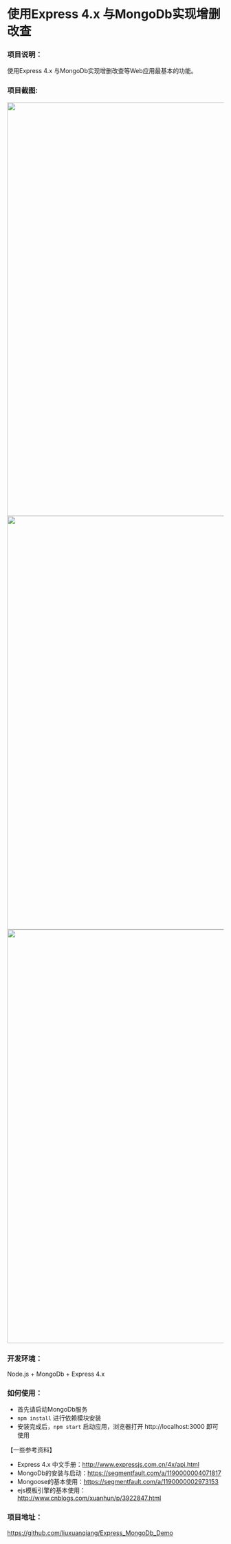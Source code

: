 # 使用Express 4.x 与MongoDb实现增删改查
### 项目说明：
使用Express 4.x 与MongoDb实现增删改查等Web应用最基本的功能。 

### 项目截图:

<img src="https://github.com/liuxuanqiang/Express_MongoDb_Demo/blob/master/screenshots/screenshots-01.jpg" width="960px">
    
<img src="https://github.com/liuxuanqiang/Express_MongoDb_Demo/blob/master/screenshots/screenshots-02.jpg" width="960px">

<img src="https://github.com/liuxuanqiang/Express_MongoDb_Demo/blob/master/screenshots/screenshots-03.jpg" width="960px">

### 开发环境：
Node.js + MongoDb + Express 4.x

### 如何使用：
* 首先请启动MongoDb服务
* `npm install` 进行依赖模块安装
* 安装完成后，`npm start` 启动应用，浏览器打开 http://localhost:3000 即可使用

【一些参考资料】
* Express 4.x 中文手册：http://www.expressjs.com.cn/4x/api.html
* MongoDb的安装与启动：https://segmentfault.com/a/1190000004071817
* Mongoose的基本使用：https://segmentfault.com/a/1190000002973153
* ejs模板引擎的基本使用：http://www.cnblogs.com/xuanhun/p/3922847.html

### 项目地址：
https://github.com/liuxuanqiang/Express_MongoDb_Demo
